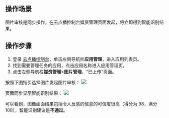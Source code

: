 ## 操作场景
图片审核是同步操作，在云点播控制台媒资管理页面发起，将立即得到智能识别结果。

## 操作步骤

1. 登录 [云点播控制台](https://console.cloud.tencent.com/vod)，单击左侧导航栏**应用管理**，进入应用列表页。
2. 找到需要管理任务的应用，点击应用名称进入应用管理页。
3. 点击左侧导航栏**媒资管理**>**图片管理**，“已上传”页面。

按照下图指引选择图片发起图片审核：
![](https://qcloudimg.tencent-cloud.cn/raw/220416e4fc048cd76c0e5838182fce1f.jpg)

页面同步显示智能识别结果：
![](https://qcloudimg.tencent-cloud.cn/raw/1921cc4342d14497a922a88267320764.jpg)

可以看到，图像画面结果包括令人反感的信息的可信度很高（得分为 98，满分 100），智能识别建议是**不通过**。
